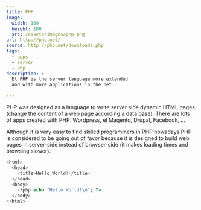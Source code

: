```yaml
---
title: PHP
image: 
  width: 100
  height: 100
  src: /assets/images/php.png
url: http://php.net/
source: http://php.net/downloads.php
tags:
  - apps
  - server
  - php
description: >
  El PHP is the server language more extended
  and with more applications in the net.

---
```

PHP was designed as a language to 
write server side dynamic HTML pages
(change the content of a web page according a data base).
There are lots of apps created with PHP:
Wordpress, el Magento, Drupal, Facebook, ...

Although it is very easy to find
skilled programmers in PHP
nowadays PHP is considered to be going out of favor
because it is designed to build web pages in server-side
instead of browser-side
(it makes loading times and browsing slower).

```php
<html>
  <head>
    <title>Hello World!</title>
  </head>
  <body>
    <?php echo "Hello World!\n"; ?>
  </body>
</html>
```

